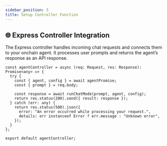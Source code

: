```yaml
---
sidebar_position: 5
title: Setup Controller Function
---
```


## 🌐 Express Controller Integration

The Express controller handles incoming chat requests and connects them to your onchain agent. It processes user prompts and returns the agent’s response as an API response.

```tsx
const agentController = async (req: Request, res: Response): Promise<any> => {
  try {
    const { agent, config } = await agentPromise;
    const { prompt } = req.body;

    const response = await runChatMode(prompt, agent, config);
    return res.status(200).send({ result: response });
  } catch (err: any) {
    return res.status(500).json({
      error: "An error occurred while processing your request.",
      details: err instanceof Error ? err.message : "Unknown error",
    });
  }
};

export default agentController;
```
